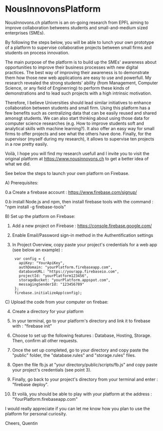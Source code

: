 # NousInnovonsPlatform
NousInnovons.ch platform is an on-going research from EPFL aiming to improve collaboration betweens students and small-and-medium sized enterprises (SMEs).

By following the steps below, you will be able to lunch your own prototype of a platform to supervise collaborative projects between small firms and students on process innovation.

The main purpose of the platform is to build up the SMEs' awareness about opportunities to improve their business processes with new digital practices. The best way of improving their awareness is to demonstrate them how those new web applications are easy to use and powerfull. My research revealed the strong students' ability  (from Management, Computer Science, or any field of Enginerring) to perform these kinds of demonstrations and to lead such projects with a high intrinsic motivation.

Therefore, I believe Universities should lead similar initiatives to enhance collaboration between students and small firm. Using this platform has a few benefits such as centralizing data that can be easily reused and shared amonsgt students. We can also start thinking about using those data for computer science researches (e.g. How to improve students soft and analytical skills with machine learning?). It also offer an easy way for small firms to offer projects and see what the others have done. Finally, for the supervisor (myself during my research), it allows to supervise ten projects in a row pretty easily.

Voilà, I hope you will find my research usefull and I invite you to visit the original platform at https://www.nousinnovons.ch to get a better idea of what we did.

See below the steps to launch your own platform on Firebase.

A) Prerequisites:

0.a Create a firebase account : https://www.firebase.com/signup/

0.b install Node.js and npm, then install firebase tools with the command : "npm install -g firebase-tools"


B) Set up the platform on Firebase:

1. Add a new project on Firebase : https://console.firebase.google.com/

2. Enable Email/Password sign-in method in the Authentification settings

3. In Project Overview, copy paste your project's credentials for a web app (see below an example) :

        var config = {
          apiKey: "YourApiKey",
          authDomain: "yourPlatform.firebaseapp.com",
          databaseURL: "https://yourapp.firebaseio.com",
          projectId: "yourPlatform123456",
          storageBucket: "yourPlatform.appspot.com",
          messagingSenderId: "123456789"
        };
        firebase.initializeApp(config);

C) Upload the code from your computer on firebae:

4. Create a directory for your platform

5. In your terminal, go to your platform's directory and link it to firebase with : "firebase init"

6. Choose to set up the following features : Database, Hosting, Storage. Then, confirm all other requests.

7. Once the set up completed, go to your directory and copy paste the "public" folder, the "database.rules" and "storage.rules" files.

8. Open the file fb.js at "your directory/public/scripts/fb.js" and copy paste your project's credentials (see point 3).

9. Finally, go back to your project's directory from your terminal and enter : "firebase deploy".

10. Et voilà, you should be able to play with your platform at the address : "YourPlatform.firebaseapp.com"

I would really appreciate if you can let me know how you plan to use the platform for personal curiosity. 

Cheers, 
Quentin
